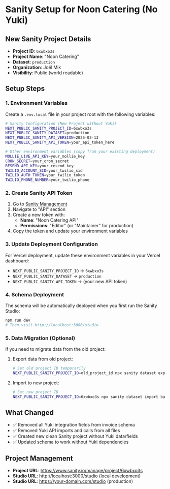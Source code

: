 # Sanity Setup for Noon Catering (No Yuki)

## New Sanity Project Details

- **Project ID**: `6xwbxo3s`
- **Project Name**: "Noon Catering"
- **Dataset**: `production`
- **Organization**: Joël Mik
- **Visibility**: Public (world readable)

## Setup Steps

### 1. Environment Variables

Create a `.env.local` file in your project root with the following variables:

```bash
# Sanity Configuration (New Project without Yuki)
NEXT_PUBLIC_SANITY_PROJECT_ID=6xwbxo3s
NEXT_PUBLIC_SANITY_DATASET=production
NEXT_PUBLIC_SANITY_API_VERSION=2025-02-13
NEXT_PUBLIC_SANITY_API_TOKEN=your_api_token_here

# Other environment variables (copy from your existing deployment)
MOLLIE_LIVE_API_KEY=your_mollie_key
CRON_SECRET=your_cron_secret
RESEND_API_KEY=your_resend_key
TWILIO_ACCOUNT_SID=your_twilio_sid
TWILIO_AUTH_TOKEN=your_twilio_token
TWILIO_PHONE_NUMBER=your_twilio_phone
```

### 2. Create Sanity API Token

1. Go to [Sanity Management](https://www.sanity.io/manage/project/6xwbxo3s)
2. Navigate to "API" section
3. Create a new token with:
   - **Name**: "Noon Catering API"
   - **Permissions**: "Editor" (or "Maintainer" for production)
4. Copy the token and update your environment variables

### 3. Update Deployment Configuration

For Vercel deployment, update these environment variables in your Vercel dashboard:

- `NEXT_PUBLIC_SANITY_PROJECT_ID` → `6xwbxo3s`
- `NEXT_PUBLIC_SANITY_DATASET` → `production`
- `NEXT_PUBLIC_SANITY_API_TOKEN` → (your new API token)

### 4. Schema Deployment

The schema will be automatically deployed when you first run the Sanity Studio:

```bash
npm run dev
# Then visit http://localhost:3000/studio
```

### 5. Data Migration (Optional)

If you need to migrate data from the old project:

1. Export data from old project:
   ```bash
   # Set old project ID temporarily
   NEXT_PUBLIC_SANITY_PROJECT_ID=old_project_id npx sanity dataset export production backup.tar.gz
   ```

2. Import to new project:
   ```bash
   # Set new project ID
   NEXT_PUBLIC_SANITY_PROJECT_ID=6xwbxo3s npx sanity dataset import backup.tar.gz production
   ```

## What Changed

- ✅ Removed all Yuki integration fields from invoice schema
- ✅ Removed Yuki API imports and calls from all files
- ✅ Created new clean Sanity project without Yuki data/fields
- ✅ Updated schema to work without Yuki dependencies

## Project Management

- **Project URL**: https://www.sanity.io/manage/project/6xwbxo3s
- **Studio URL**: http://localhost:3000/studio (local development)
- **Studio URL**: https://your-domain.com/studio (production)


